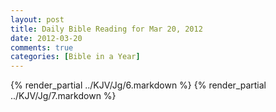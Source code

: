 ```yaml
---
layout: post
title: Daily Bible Reading for Mar 20, 2012
date: 2012-03-20
comments: true
categories: [Bible in a Year]
---
```

{% render_partial ../KJV/Jg/6.markdown %}
{% render_partial ../KJV/Jg/7.markdown %}
